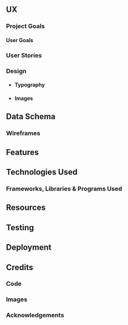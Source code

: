 ## UX 
### Project Goals
#### User Goals
### User Stories
### Design
- #### Typography
-   #### Images
## Data Schema
### Wireframes
## Features
## Technologies Used
### Frameworks, Libraries & Programs Used
## Resources
## Testing
## Deployment
## Credits
### Code
### Images
### Acknowledgements